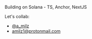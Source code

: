 Building on Solana - TS, Anchor, NextJS

Let's collab:
- [@a_milz](https://twitter.com/a_milz)
- <amilz1@protonmail.com>

<!---
amilz/amilz is a ✨ special ✨ repository because its `README.md` (this file) appears on your GitHub profile.
You can click the Preview link to take a look at your changes.
--->
